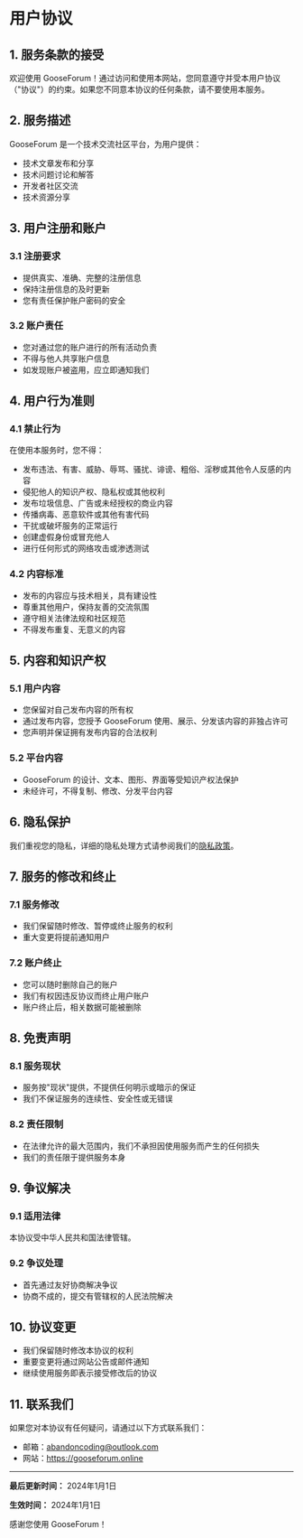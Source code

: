 # 用户协议

## 1. 服务条款的接受

欢迎使用 GooseForum！通过访问和使用本网站，您同意遵守并受本用户协议（"协议"）的约束。如果您不同意本协议的任何条款，请不要使用本服务。

## 2. 服务描述

GooseForum 是一个技术交流社区平台，为用户提供：
- 技术文章发布和分享
- 技术问题讨论和解答
- 开发者社区交流
- 技术资源分享

## 3. 用户注册和账户

### 3.1 注册要求
- 提供真实、准确、完整的注册信息
- 保持注册信息的及时更新
- 您有责任保护账户密码的安全

### 3.2 账户责任
- 您对通过您的账户进行的所有活动负责
- 不得与他人共享账户信息
- 如发现账户被盗用，应立即通知我们

## 4. 用户行为准则

### 4.1 禁止行为
在使用本服务时，您不得：
- 发布违法、有害、威胁、辱骂、骚扰、诽谤、粗俗、淫秽或其他令人反感的内容
- 侵犯他人的知识产权、隐私权或其他权利
- 发布垃圾信息、广告或未经授权的商业内容
- 传播病毒、恶意软件或其他有害代码
- 干扰或破坏服务的正常运行
- 创建虚假身份或冒充他人
- 进行任何形式的网络攻击或渗透测试

### 4.2 内容标准
- 发布的内容应与技术相关，具有建设性
- 尊重其他用户，保持友善的交流氛围
- 遵守相关法律法规和社区规范
- 不得发布重复、无意义的内容

## 5. 内容和知识产权

### 5.1 用户内容
- 您保留对自己发布内容的所有权
- 通过发布内容，您授予 GooseForum 使用、展示、分发该内容的非独占许可
- 您声明并保证拥有发布内容的合法权利

### 5.2 平台内容
- GooseForum 的设计、文本、图形、界面等受知识产权法保护
- 未经许可，不得复制、修改、分发平台内容

## 6. 隐私保护

我们重视您的隐私，详细的隐私处理方式请参阅我们的[隐私政策](/privacy-policy)。

## 7. 服务的修改和终止

### 7.1 服务修改
- 我们保留随时修改、暂停或终止服务的权利
- 重大变更将提前通知用户

### 7.2 账户终止
- 您可以随时删除自己的账户
- 我们有权因违反协议而终止用户账户
- 账户终止后，相关数据可能被删除

## 8. 免责声明

### 8.1 服务现状
- 服务按"现状"提供，不提供任何明示或暗示的保证
- 我们不保证服务的连续性、安全性或无错误

### 8.2 责任限制
- 在法律允许的最大范围内，我们不承担因使用服务而产生的任何损失
- 我们的责任限于提供服务本身

## 9. 争议解决

### 9.1 适用法律
本协议受中华人民共和国法律管辖。

### 9.2 争议处理
- 首先通过友好协商解决争议
- 协商不成的，提交有管辖权的人民法院解决

## 10. 协议变更

- 我们保留随时修改本协议的权利
- 重要变更将通过网站公告或邮件通知
- 继续使用服务即表示接受修改后的协议

## 11. 联系我们

如果您对本协议有任何疑问，请通过以下方式联系我们：
- 邮箱：abandoncoding@outlook.com
- 网站：https://gooseforum.online

---

**最后更新时间：** 2024年1月1日

**生效时间：** 2024年1月1日

感谢您使用 GooseForum！

